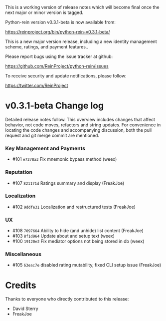 This is a working version of release notes which will become final once the next major or minor version is tagged.

Python-rein version v0.3.1-beta is now available from:

  <https://reinproject.org/bin/python-rein-v0.3.1-beta/>

This is a new major version release, including a new
identity management scheme, ratings, and payment
features..

Please report bugs using the issue tracker at github:

  <https://github.com/ReinProject/python-rein/issues>

To receive security and update notifications, please follow:

  <https://twitter.com/ReinProject>


v0.3.1-beta Change log
======================

Detailed release notes follow. This overview includes changes that affect
behavior, not code moves, refactors and string updates. For convenience in locating
the code changes and accompanying discussion, both the pull request and
git merge commit are mentioned.


### Key Management and Payments
- #101 `e7278a3` Fix mnemonic bypass method (weex)

### Reputation
- #107 `821171d` Ratings summary and display (FreakJoe)

### Localization
- #102 `9ddfe31` Localization and restructured tests (FreakJoe)

### UX
- #108 `7097664` Ability to hide (and unhide) list content (FreakJoe)
- #103 `8f1d964` Update about and setup text (weex)
- #100 `19120e2` Fix mediator options not being stored in db (weex)

### Miscellaneous
- #105 `63eac7e` disabled rating mutability, fixed CLI setup issue (FreakJoe)


Credits
=======

Thanks to everyone who directly contributed to this release:

- David Sterry
- FreakJoe
